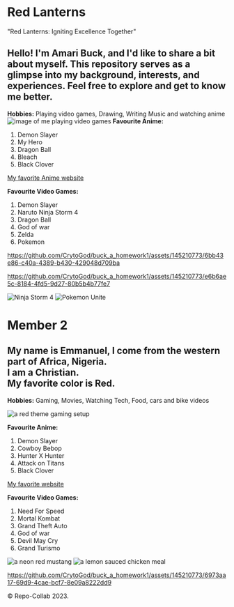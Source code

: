 # Red Lanterns
"Red Lanterns: Igniting Excellence Together"

## Hello! I'm Amari Buck, and I'd like to share a bit about myself. This repository serves as a glimpse into my background, interests, and experiences. Feel free to explore and get to know me better.
**Hobbies:** Playing video games, Drawing, Writing Music and watching anime 
![image of me playing video games](img/videogame.jpeg)
**Favourite Anime:**
1. Demon Slayer
2. My Hero
3. Dragon Ball 
4. Bleach
5. Black Clover


[My favorite Anime website](https://ww.kiss-anime.uk/home)

**Favourite Video Games:**
1. Demon Slayer
2. Naruto Ninja Storm 4
3. Dragon Ball 
4. God of war 
5. Zelda
6. Pokemon

https://github.com/CrytoGod/buck_a_homework1/assets/145210773/6bb43e86-c40a-4389-b430-429048d709ba

https://github.com/CrytoGod/buck_a_homework1/assets/145210773/e6b6ae5c-8184-4fd5-9d27-80b5b4b77fe7

![Ninja Storm 4](img/njs4.jpeg)
![Pokemon Unite](img/unite.jpeg)


# Member 2

## My name is Emmanuel, I come from the western part of Africa, Nigeria. <br> I am a Christian. <br>My favorite color is Red.


**Hobbies:** Gaming, Movies, Watching Tech, Food, cars and bike videos


![a red theme gaming setup](img/gamesetup.jpg)

**Favourite Anime:**
1. Demon Slayer
2. Cowboy Bebop
3. Hunter X Hunter
4. Attack on Titans
5. Black Clover


[My favorite website](https://www.youtube.com)

**Favourite Video Games:**
1. Need For Speed
2. Mortal Kombat
3. Grand Theft Auto
4. God of war 
5. Devil May Cry
6. Grand Turismo

![a neon red mustang](img/neonred.jpg)
![a lemon sauced chicken meal](img/lemonchicken.jpg)

https://github.com/CrytoGod/buck_a_homework1/assets/145210773/6973aa17-69d9-4cae-bcf7-8e09a8222dd9

&copy; Repo-Collab 2023.
